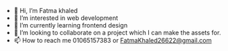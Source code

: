 - 👋 Hi, I’m Fatma khaled
- 👀 I’m interested in web development
- 🌱 I’m currently learning frontend design
- 💞️ I’m looking to collaborate on a project which I can make the assets for.
- 📫 How to reach me 01065157383 or FatmaKhaled26622@gmail.com

<!---
Fatma-26622/Fatma-26622 is a ✨ special ✨ repository because its `README.md` (this file) appears on your GitHub profile.
You can click the Preview link to take a look at your changes.
--->
